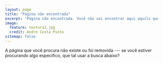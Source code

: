 ```yaml
---
layout: page
title: "Página não encontrada"
excerpt: "Página não encontrada. Você não vai encontrar aqui aquilo que procura."
image:
  feature: textura1.jpg
  credit: André Costa Pinto 
sitemap: false
---  
```


A página que você procura não existe ou foi removida --- se você estiver procurando algo específico, que tal usar a busca abaixo?

<script type="text/javascript">
  var GOOG_FIXURL_LANG = 'pt-br';
  var GOOG_FIXURL_SITE = '{{ site.url }}'
</script>
<script type="text/javascript"
  src="http://linkhelp.clients.google.com/tbproxy/lh/wm/fixurl.js">
</script>
